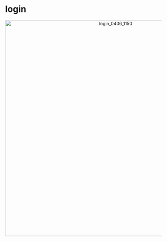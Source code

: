 # login

<p align="center"><img width="695" alt="login_0406_1150" src="https://user-images.githubusercontent.com/43804152/78519136-5681cd80-77fd-11ea-8443-0f6993d320f9.png"></p>
